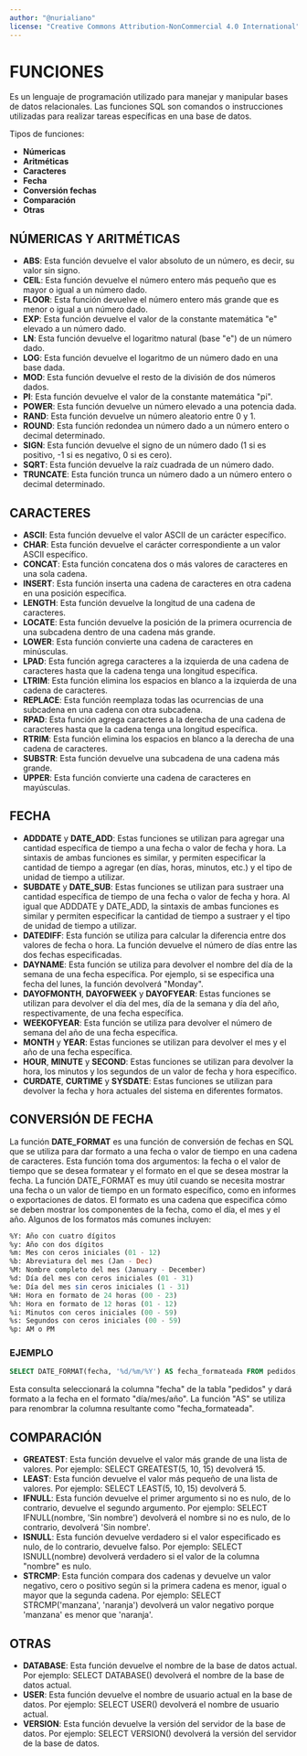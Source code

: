```yaml
---
author: "@nurialiano"
license: "Creative Commons Attribution-NonCommercial 4.0 International"
---
```


# FUNCIONES

Es un lenguaje de programación utilizado para manejar y manipular bases de datos relacionales. Las funciones SQL son comandos o instrucciones utilizadas para realizar tareas específicas en una base de datos.

Tipos de funciones:

- **Númericas**
- **Aritméticas**
- **Caracteres**
- **Fecha**
- **Conversión fechas**
- **Comparación**
- **Otras**

## NÚMERICAS Y ARITMÉTICAS

- **ABS**: Esta función devuelve el valor absoluto de un número, es decir, su valor sin signo.
- **CEIL**: Esta función devuelve el número entero más pequeño que es mayor o igual a un número dado.
- **FLOOR**: Esta función devuelve el número entero más grande que es menor o igual a un número dado.
- **EXP**: Esta función devuelve el valor de la constante matemática "e" elevado a un número dado.
- **LN**: Esta función devuelve el logaritmo natural (base "e") de un número dado.
- **LOG**: Esta función devuelve el logaritmo de un número dado en una base dada.
- **MOD**: Esta función devuelve el resto de la división de dos números dados.
- **PI**: Esta función devuelve el valor de la constante matemática "pi".
- **POWER**: Esta función devuelve un número elevado a una potencia dada.
- **RAND**: Esta función devuelve un número aleatorio entre 0 y 1.
- **ROUND**: Esta función redondea un número dado a un número entero o decimal determinado.
- **SIGN**: Esta función devuelve el signo de un número dado (1 si es positivo, -1 si es negativo, 0 si es cero).
- **SQRT**: Esta función devuelve la raíz cuadrada de un número dado.
- **TRUNCATE**: Esta función trunca un número dado a un número entero o decimal determinado.

## CARACTERES

- **ASCII**: Esta función devuelve el valor ASCII de un carácter específico.
- **CHAR**: Esta función devuelve el carácter correspondiente a un valor ASCII específico.
- **CONCAT**: Esta función concatena dos o más valores de caracteres en una sola cadena.
- **INSERT**: Esta función inserta una cadena de caracteres en otra cadena en una posición específica.
- **LENGTH**: Esta función devuelve la longitud de una cadena de caracteres.
- **LOCATE**: Esta función devuelve la posición de la primera ocurrencia de una subcadena dentro de una cadena más grande.
- **LOWER**: Esta función convierte una cadena de caracteres en minúsculas.
- **LPAD**: Esta función agrega caracteres a la izquierda de una cadena de caracteres hasta que la cadena tenga una longitud específica.
- **LTRIM**: Esta función elimina los espacios en blanco a la izquierda de una cadena de caracteres.
- **REPLACE**: Esta función reemplaza todas las ocurrencias de una subcadena en una cadena con otra subcadena.
- **RPAD**: Esta función agrega caracteres a la derecha de una cadena de caracteres hasta que la cadena tenga una longitud específica.
- **RTRIM**: Esta función elimina los espacios en blanco a la derecha de una cadena de caracteres.
- **SUBSTR**: Esta función devuelve una subcadena de una cadena más grande.
- **UPPER**: Esta función convierte una cadena de caracteres en mayúsculas.

## FECHA

- **ADDDATE** y **DATE\_ADD**: Estas funciones se utilizan para agregar una cantidad específica de tiempo a una fecha o valor de fecha y hora. La sintaxis de ambas funciones es similar, y permiten especificar la cantidad de tiempo a agregar (en días, horas, minutos, etc.) y el tipo de unidad de tiempo a utilizar.
- **SUBDATE** y **DATE\_SUB**: Estas funciones se utilizan para sustraer una cantidad específica de tiempo de una fecha o valor de fecha y hora. Al igual que ADDDATE y DATE\_ADD, la sintaxis de ambas funciones es similar y permiten especificar la cantidad de tiempo a sustraer y el tipo de unidad de tiempo a utilizar.
- **DATEDIFF**: Esta función se utiliza para calcular la diferencia entre dos valores de fecha o hora. La función devuelve el número de días entre las dos fechas especificadas.
- **DAYNAME**: Esta función se utiliza para devolver el nombre del día de la semana de una fecha específica. Por ejemplo, si se especifica una fecha del lunes, la función devolverá "Monday".
- **DAYOFMONTH**, **DAYOFWEEK** y **DAYOFYEAR**: Estas funciones se utilizan para devolver el día del mes, día de la semana y día del año, respectivamente, de una fecha específica.
- **WEEKOFYEAR**: Esta función se utiliza para devolver el número de semana del año de una fecha específica.
- **MONTH** y **YEAR**: Estas funciones se utilizan para devolver el mes y el año de una fecha específica.
- **HOUR**, **MINUTE** y **SECOND**: Estas funciones se utilizan para devolver la hora, los minutos y los segundos de un valor de fecha y hora específico.
- **CURDATE**, **CURTIME** y **SYSDATE**: Estas funciones se utilizan para devolver la fecha y hora actuales del sistema en diferentes formatos.

## CONVERSIÓN DE FECHA

La función **DATE\_FORMAT** es una función de conversión de fechas en SQL que se utiliza para dar formato a una fecha o valor de tiempo en una cadena de caracteres. Esta función toma dos argumentos: la fecha o el valor de tiempo que se desea formatear y el formato en el que se desea mostrar la fecha. La función DATE\_FORMAT es muy útil cuando se necesita mostrar una fecha o un valor de tiempo en un formato específico, como en informes o exportaciones de datos. El formato es una cadena que especifica cómo se deben mostrar los componentes de la fecha, como el día, el mes y el año. Algunos de los formatos más comunes incluyen:

~~~sql
%Y: Año con cuatro dígitos
%y: Año con dos dígitos
%m: Mes con ceros iniciales (01 - 12)
%b: Abreviatura del mes (Jan - Dec)
%M: Nombre completo del mes (January - December)
%d: Día del mes con ceros iniciales (01 - 31)
%e: Día del mes sin ceros iniciales (1 - 31)
%H: Hora en formato de 24 horas (00 - 23)
%h: Hora en formato de 12 horas (01 - 12)
%i: Minutos con ceros iniciales (00 - 59)
%s: Segundos con ceros iniciales (00 - 59)
%p: AM o PM
~~~

### EJEMPLO

~~~sql
SELECT DATE_FORMAT(fecha, '%d/%m/%Y') AS fecha_formateada FROM pedidos;
~~~

Esta consulta seleccionará la columna "fecha" de la tabla "pedidos" y dará formato a la fecha en el formato "día/mes/año". La función "AS" se utiliza para renombrar la columna resultante como "fecha\_formateada".

## COMPARACIÓN

- **GREATEST**: Esta función devuelve el valor más grande de una lista de valores. Por ejemplo: SELECT GREATEST(5, 10, 15) devolverá 15.
- **LEAST**: Esta función devuelve el valor más pequeño de una lista de valores. Por ejemplo: SELECT LEAST(5, 10, 15) devolverá 5.
- **IFNULL**: Esta función devuelve el primer argumento si no es nulo, de lo contrario, devuelve el segundo argumento. Por ejemplo: SELECT IFNULL(nombre, 'Sin nombre') devolverá el nombre si no es nulo, de lo contrario, devolverá 'Sin nombre'.
- **ISNULL**: Esta función devuelve verdadero si el valor especificado es nulo, de lo contrario, devuelve falso. Por ejemplo: SELECT ISNULL(nombre) devolverá verdadero si el valor de la columna "nombre" es nulo.
- **STRCMP**: Esta función compara dos cadenas y devuelve un valor negativo, cero o positivo según si la primera cadena es menor, igual o mayor que la segunda cadena. Por ejemplo: SELECT STRCMP('manzana', 'naranja') devolverá un valor negativo porque 'manzana' es menor que 'naranja'.

## OTRAS

- **DATABASE**: Esta función devuelve el nombre de la base de datos actual. Por ejemplo: SELECT DATABASE() devolverá el nombre de la base de datos actual.
- **USER**: Esta función devuelve el nombre de usuario actual en la base de datos. Por ejemplo: SELECT USER() devolverá el nombre de usuario actual.
- **VERSION**: Esta función devuelve la versión del servidor de la base de datos. Por ejemplo: SELECT VERSION() devolverá la versión del servidor de la base de datos.
